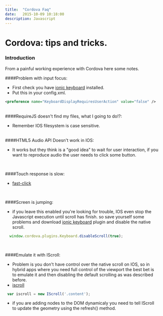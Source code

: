 ```yaml
---
title:  "Cordova Faq"
date:   2015-10-09 10:18:00
description: Javascript
---
```


# Cordova: tips and tricks.


### Introduction

From a painful working experience with Cordova here some notes.


####Problem with input focus: 

  - First check you have [ionic keyboard] installed. 
  - Put this in your config.xml. 

  ```xml
  <preference name="KeyboardDisplayRequiresUserAction" value="false" />
  ```

<br>
####RequireJS doesn't find my files, what I going to do!?: 

  - Remember IOS filesystem is case sensitive. 

<br>
####HTML5 Audio API Doesn't work in IOS: 

  - It works but they think is a "good idea" to wait for user interaction, if you want to reproduce audio the user needs to click some button. 

<br>

####Touch response is slow: 

  - [fast-click]

<br>


####Screen is jumping: 

  - if you leave this enabled you're looking for trouble, IOS even stop the Javascript execution until scroll has finish. so save yourself some problems and download [ionic keyboard] plugin and disable the native scroll.

  ```js
    window.cordova.plugins.Keyboard.disableScroll(true); 
  ```

<br>

####Emulate it with IScroll: 
  
  - Problem is you don't have control over the native scroll on IOS, so in hybrid apps where you need full control of the viewport the best bet is to emulate it and then disabling the default scrolling as was described before.
  - [iscroll]
  
  ```js
   var iscroll = new IScroll('.content');
  ```
  - if you are adding nodes to the DOM dynamicaly you need to tell IScroll to update the geometry using the refresh() method. 




<br>





[ionic keyboard]: https://github.com/driftyco/ionic-plugin-keyboard
[fast-click]: https://github.com/ftlabs/fastclick
[iscroll]: http://iscrolljs.com/
